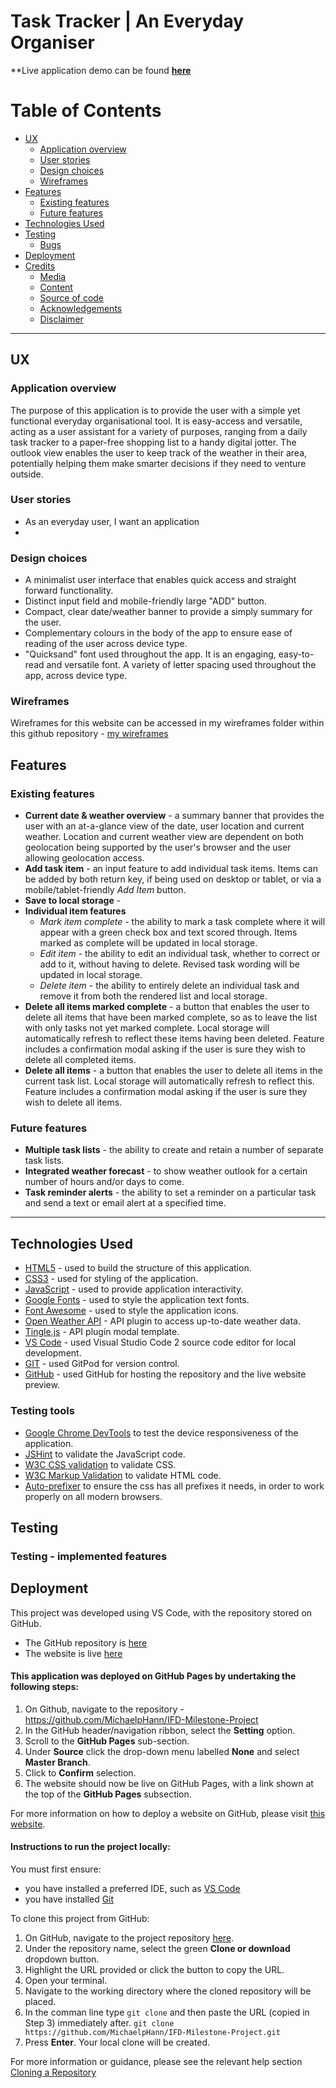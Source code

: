 # Task Tracker | An Everyday Organiser

**Live application demo can be found [**here**](https://michaelphann.github.io/IFD-Milestone-Project/)

# Table of Contents

* [UX](#UX)
  * [Application overview](#Application-overview)
  * [User stories](#User-stories)
  * [Design choices](#Design-choices)
  * [Wireframes](#Wireframes)
* [Features](#Features)
  * [Existing features](#Existing-features)
  * [Future features](#Future-features)
* [Technologies Used](#Technologies-Used)
* [Testing](#Testing)
  * [Bugs](#Bugs)
* [Deployment](#Deployment)
* [Credits](#Credits)
  * [Media](#Media)
  * [Content](#Content)
  * [Source of code](#Source-of-codes)
  * [Acknowledgements](#Acknowledgements)
  * [Disclaimer](#Disclaimer)

_____

## UX

### Application overview

The purpose of this application is to provide the user with a simple yet functional everyday organisational tool. It is easy-access and versatile, acting as a user assistant for a variety of purposes, ranging from a daily task tracker to a paper-free shopping list to a handy digital jotter. The outlook view enables the user to keep track of the weather in their area, potentially helping them make smarter decisions if they need to venture outside.

### User stories
* As an everyday user, I want an application
* 


### Design choices
* A minimalist user interface that enables quick access and straight forward functionality.
* Distinct input field and mobile-friendly large "ADD" button.
* Compact, clear date/weather banner to provide a simply summary for the user.
* Complementary colours in the body of the app to ensure ease of reading of the user across device type.
* "Quicksand" font used throughout the app. It is an engaging, easy-to-read and versatile font. A variety of letter spacing used throughout the app, across device type.

### Wireframes
Wireframes for this website can be accessed in my wireframes folder within this github repository - [my wireframes](XXXXXXXX)


## Features

### Existing features
* **Current date & weather overview** - a summary banner that provides the user with an at-a-glance view of the date, user location and current weather. Location and current weather view are dependent on both geolocation being supported by the user's browser and the user allowing geolocation access.
* **Add task item** - an input feature to add individual task items. Items can be added by both return key, if being used on desktop or tablet, or via a mobile/tablet-friendly *Add Item* button.
* **Save to local storage** - 
* **Individual item features**
  * *Mark item complete* - the ability to mark a task complete where it will appear with a green check box and text scored through. Items marked as complete will be updated in local storage.
  * *Edit item* - the ability to edit an individual task, whether to correct or add to it, without having to delete. Revised task wording will be updated in local storage.
  * *Delete item* - the ability to entirely delete an individual task and remove it from both the rendered list and local storage.
* **Delete all items marked complete** - a button that enables the user to delete all items that have been marked complete, so as to leave the list with only tasks not yet marked complete. Local storage will automatically refresh to reflect these items having been deleted. Feature includes a confirmation modal asking if the user is sure they wish to delete all completed items.
* **Delete all items** - a button that enables the user to delete all items in the current task list. Local storage will automatically refresh to reflect this. Feature includes a confirmation modal asking if the user is sure they wish to delete all items.

### Future features
* **Multiple task lists** - the ability to create and retain a number of separate task lists.
* **Integrated weather forecast** - to show weather outlook for a certain number of hours and/or days to come.
* **Task reminder alerts** - the ability to set a reminder on a particular task and send a text or email alert at a specified time.

_____

## Technologies Used

* [HTML5](https://en.wikipedia.org/wiki/HTML5) - used to build the structure of this application.
* [CSS3](https://en.wikipedia.org/wiki/Cascading_Style_Sheets) - used for styling of the application.
* [JavaScript](https://www.javascript.com/) - used to provide application interactivity.
* [Google Fonts](https://fonts.google.com/) - used to style the application text fonts.
* [Font Awesome](https://fontawesome.com/) - used to style the application icons.
* [Open Weather API](https://openweathermap.org/api) - API plugin to access up-to-date weather data.
* [Tingle.js](https://tingle.robinparisi.com/) - API plugin modal template.
* [VS Code](https://code.visualstudio.com/) - used Visual Studio Code 2 source code editor for local development.
* [GIT](https://git-scm.com/) - used GitPod for version control.
* [GitHub](https://github.com/) - used GitHub for hosting the repository and the live website preview.

### Testing tools

* [Google Chrome DevTools](https://developers.google.com/web/tools/chrome-devtools) to test the device responsiveness of the application.
* [JSHint](https://jshint.com/) to validate the JavaScript code.
* [W3C CSS validation](https://jigsaw.w3.org/css-validator/) to validate CSS. 
* [W3C Markup Validation](https://validator.w3.org/) to validate HTML code.
* [Auto-prefixer](https://autoprefixer.github.io/) to ensure the css has all prefixes it needs, in order  to work properly on all modern browsers. 

## Testing


### Testing - implemented features





## Deployment

This project was developed using VS Code, with the repository stored on GitHub.

* The GitHub repository is [here](https://github.com/MichaelpHann/IFD-Milestone-Project)
* The website is live [here](https://michaelphann.github.io/IFD-Milestone-Project/)

#### This application was deployed on GitHub Pages by undertaking the following steps:
1. On Github, navigate to the repository - https://github.com/MichaelpHann/IFD-Milestone-Project
2. In the GitHub header/navigation ribbon, select the **Setting** option.
3. Scroll to the **GitHub Pages** sub-section.
4. Under **Source** click the drop-down menu labelled **None** and select **Master Branch**.
5. Click to **Confirm** selection.
6. The website should now be live on GitHub Pages, with a link shown at the top of the **GitHub Pages** subsection.

For more information on how to deploy a website on GitHub, please visit [this website](https://help.github.com/en/github/working-with-github-pages/configuring-a-publishing-source-for-your-github-pages-site).

#### Instructions to run the project locally:
You must first ensure:
  * you have installed a preferred IDE, such as [VS Code](https://code.visualstudio.com/)
  * you have installed [Git](https://git-scm.com/)

To clone this project from GitHub:

1. On GitHub, navigate to the project repository [here](https://github.com/MichaelpHann/IFD-Milestone-Project).
2. Under the repository name, select the green **Clone or download** dropdown button.
3. Highlight the URL provided or click the button to copy the URL.
4. Open your terminal.
5. Navigate to the working directory where the cloned repository will be placed.
6. In the comman line type `git clone` and then paste the URL (copied in Step 3) immediately after.
`git clone https://github.com/MichaelpHann/IFD-Milestone-Project.git`
7. Press **Enter**. Your local clone will be created.

For more information or guidance, please see the relevant help section [Cloning a Repository](https://help.github.com/en/github/creating-cloning-and-archiving-repositories/cloning-a-repository)

